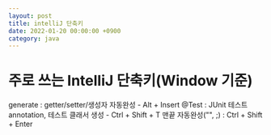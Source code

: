 ```yaml
---
layout: post
title: intelliJ 단축키 
date: 2022-01-20 00:00:00 +0900
category: java
---
```

# 주로 쓰는 IntelliJ 단축키(Window 기준)

generate : getter/setter/생성자 자동완성 - Alt + Insert
@Test : JUnit 테스트 annotation, 테스트 클래서 생성 - Ctrl + Shift + T
맨끝 자동완성("", ;) : Ctrl + Shift + Enter



